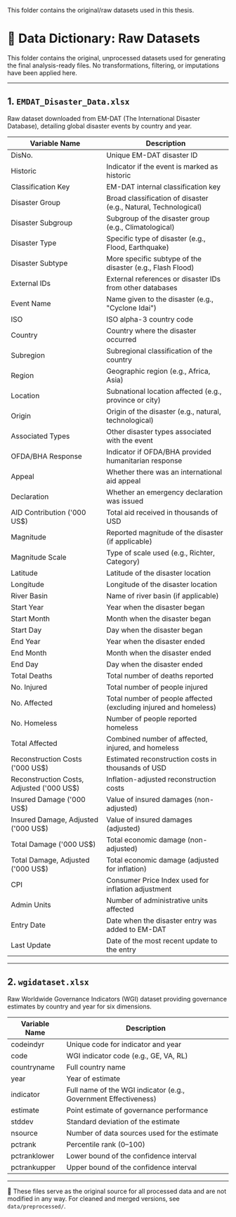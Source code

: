 This folder contains the original/raw datasets used in this thesis.

# 📘 Data Dictionary: Raw Datasets

This folder contains the original, unprocessed datasets used for generating the final analysis-ready files. No transformations, filtering, or imputations have been applied here.

---

## 1. `EMDAT_Disaster_Data.xlsx`

Raw dataset downloaded from EM-DAT (The International Disaster Database), detailing global disaster events by country and year.

| Variable Name                        | Description |
|--------------------------------------|-------------|
| DisNo.                               | Unique EM-DAT disaster ID |
| Historic                             | Indicator if the event is marked as historic |
| Classification Key                   | EM-DAT internal classification key |
| Disaster Group                       | Broad classification of disaster (e.g., Natural, Technological) |
| Disaster Subgroup                    | Subgroup of the disaster group (e.g., Climatological) |
| Disaster Type                        | Specific type of disaster (e.g., Flood, Earthquake) |
| Disaster Subtype                     | More specific subtype of the disaster (e.g., Flash Flood) |
| External IDs                         | External references or disaster IDs from other databases |
| Event Name                           | Name given to the disaster (e.g., "Cyclone Idai") |
| ISO                                  | ISO alpha-3 country code |
| Country                              | Country where the disaster occurred |
| Subregion                            | Subregional classification of the country |
| Region                               | Geographic region (e.g., Africa, Asia) |
| Location                             | Subnational location affected (e.g., province or city) |
| Origin                               | Origin of the disaster (e.g., natural, technological) |
| Associated Types                     | Other disaster types associated with the event |
| OFDA/BHA Response                    | Indicator if OFDA/BHA provided humanitarian response |
| Appeal                               | Whether there was an international aid appeal |
| Declaration                          | Whether an emergency declaration was issued |
| AID Contribution ('000 US$)          | Total aid received in thousands of USD |
| Magnitude                            | Reported magnitude of the disaster (if applicable) |
| Magnitude Scale                      | Type of scale used (e.g., Richter, Category) |
| Latitude                             | Latitude of the disaster location |
| Longitude                            | Longitude of the disaster location |
| River Basin                          | Name of river basin (if applicable) |
| Start Year                           | Year when the disaster began |
| Start Month                          | Month when the disaster began |
| Start Day                            | Day when the disaster began |
| End Year                             | Year when the disaster ended |
| End Month                            | Month when the disaster ended |
| End Day                              | Day when the disaster ended |
| Total Deaths                         | Total number of deaths reported |
| No. Injured                          | Total number of people injured |
| No. Affected                         | Total number of people affected (excluding injured and homeless) |
| No. Homeless                         | Number of people reported homeless |
| Total Affected                       | Combined number of affected, injured, and homeless |
| Reconstruction Costs ('000 US$)      | Estimated reconstruction costs in thousands of USD |
| Reconstruction Costs, Adjusted ('000 US$) | Inflation-adjusted reconstruction costs |
| Insured Damage ('000 US$)            | Value of insured damages (non-adjusted) |
| Insured Damage, Adjusted ('000 US$)  | Value of insured damages (adjusted) |
| Total Damage ('000 US$)              | Total economic damage (non-adjusted) |
| Total Damage, Adjusted ('000 US$)    | Total economic damage (adjusted for inflation) |
| CPI                                  | Consumer Price Index used for inflation adjustment |
| Admin Units                          | Number of administrative units affected |
| Entry Date                           | Date when the disaster entry was added to EM-DAT |
| Last Update                          | Date of the most recent update to the entry |

---

## 2. `wgidataset.xlsx`

Raw Worldwide Governance Indicators (WGI) dataset providing governance estimates by country and year for six dimensions.

| Variable Name   | Description |
|------------------|-------------|
| codeindyr        | Unique code for indicator and year |
| code             | WGI indicator code (e.g., GE, VA, RL) |
| countryname      | Full country name |
| year             | Year of estimate |
| indicator        | Full name of the WGI indicator (e.g., Government Effectiveness) |
| estimate         | Point estimate of governance performance |
| stddev           | Standard deviation of the estimate |
| nsource          | Number of data sources used for the estimate |
| pctrank          | Percentile rank (0–100) |
| pctranklower     | Lower bound of the confidence interval |
| pctrankupper     | Upper bound of the confidence interval |


---

📎 These files serve as the original source for all processed data and are not modified in any way. For cleaned and merged versions, see `data/preprocessed/`.
